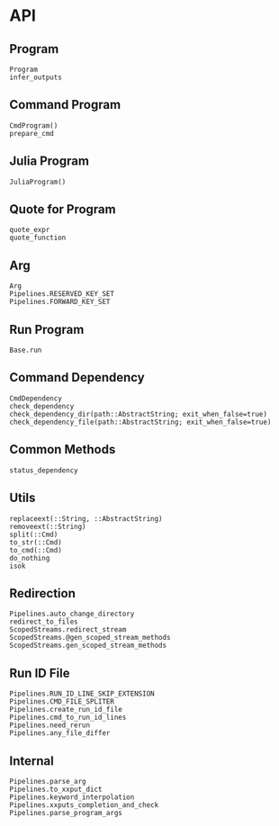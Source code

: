 # API

## Program

```@docs
Program
infer_outputs
```

## Command Program

```@docs
CmdProgram()
prepare_cmd
```

## Julia Program

```@docs
JuliaProgram()
```

## Quote for Program

```@docs
quote_expr
quote_function
```

## Arg

```@docs
Arg
Pipelines.RESERVED_KEY_SET
Pipelines.FORWARD_KEY_SET
```

## Run Program

```@docs
Base.run
```

## Command Dependency

```@docs
CmdDependency
check_dependency
check_dependency_dir(path::AbstractString; exit_when_false=true)
check_dependency_file(path::AbstractString; exit_when_false=true)
```

## Common Methods

```@docs
status_dependency
```

## Utils

```@docs
replaceext(::String, ::AbstractString)
removeext(::String)
split(::Cmd)
to_str(::Cmd)
to_cmd(::Cmd)
do_nothing
isok
```

## Redirection

```@docs
Pipelines.auto_change_directory
redirect_to_files
ScopedStreams.redirect_stream
ScopedStreams.@gen_scoped_stream_methods
ScopedStreams.gen_scoped_stream_methods
```

## Run ID File

```@docs
Pipelines.RUN_ID_LINE_SKIP_EXTENSION
Pipelines.CMD_FILE_SPLITER
Pipelines.create_run_id_file
Pipelines.cmd_to_run_id_lines
Pipelines.need_rerun
Pipelines.any_file_differ
```

## Internal

```@docs
Pipelines.parse_arg
Pipelines.to_xxput_dict
Pipelines.keyword_interpolation
Pipelines.xxputs_completion_and_check
Pipelines.parse_program_args
```
